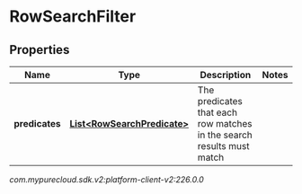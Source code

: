# RowSearchFilter


## Properties

| Name | Type | Description | Notes |
| ------------ | ------------- | ------------- | ------------- |
| **predicates** | [**List&lt;RowSearchPredicate&gt;**](RowSearchPredicate) | The predicates that each row matches in the search results must match |  |




_com.mypurecloud.sdk.v2:platform-client-v2:226.0.0_
